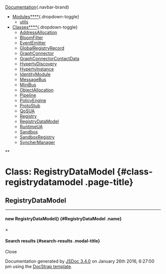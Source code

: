 <div class="navbar navbar-default navbar-fixed-top">

<div class="container">

<div class="navbar-header">

[Documentation](index.html){.navbar-brand}
<span class="icon-bar"></span> <span class="icon-bar"></span> <span
class="icon-bar"></span>

</div>

<div id="topNavigation" class="navbar-collapse collapse">

-   [Modules****](modules.list.html){.dropdown-toggle}
    -   [utils](module-utils.html)
-   [Classes****](classes.list.html){.dropdown-toggle}
    -   [AddressAllocation](AddressAllocation.html)
    -   [BloomFilter](BloomFilter.html)
    -   [EventEmitter](EventEmitter.html)
    -   [GlobalRegistryRecord](GlobalRegistryRecord.html)
    -   [GraphConnector](GraphConnector.html)
    -   [GraphConnectorContactData](GraphConnectorContactData.html)
    -   [HypertyDiscovery](HypertyDiscovery.html)
    -   [HypertyInstance](HypertyInstance.html)
    -   [IdentityModule](IdentityModule.html)
    -   [MessageBus](MessageBus.html)
    -   [MiniBus](MiniBus.html)
    -   [ObjectAllocation](ObjectAllocation.html)
    -   [Pipeline](Pipeline.html)
    -   [PolicyEngine](PolicyEngine.html)
    -   [ProtoStub](ProtoStub.html)
    -   [QoSUA](QoSUA.html)
    -   [Registry](Registry.html)
    -   [RegistryDataModel](RegistryDataModel.html)
    -   [RuntimeUA](RuntimeUA.html)
    -   [Sandbox](Sandbox.html)
    -   [SandboxRegistry](SandboxRegistry.html)
    -   [SyncherManager](SyncherManager.html)

<div class="col-sm-3 col-md-3">

<div class="input-group">

<div class="input-group-btn">

**

</div>

</div>

</div>

</div>

</div>

</div>

<div id="toc-content" class="container">

<div class="row">

<div class="col-md-8">

<div id="main">

Class: RegistryDataModel {#class-registrydatamodel .page-title}
========================

<div class="section">

RegistryDataModel
-----------------

<div class="container-overview">

------------------------------------------------------------------------

#### <span class="type-signature"></span>new RegistryDataModel() {#RegistryDataModel .name}

</div>

</div>

</div>

</div>

<div class="clearfix">

</div>

<div class="col-md-3">

<div id="toc" class="col-md-3 hidden-xs hidden-sm hidden-md">

</div>

</div>

</div>

</div>

<div id="searchResults" class="modal fade">

<div class="modal-dialog">

<div class="modal-content">

<div class="modal-header">

<span aria-hidden="true">×</span>
#### Search results {#search-results .modal-title}

</div>

<div class="modal-body">

</div>

<div class="modal-footer">

Close

</div>

</div>

</div>

</div>

<span class="jsdoc-message"> Documentation generated by [JSDoc
3.4.0](https://github.com/jsdoc3/jsdoc) on January 26th 2016, 6:27:00 pm
using the [DocStrap template](https://github.com/docstrap/docstrap).
</span>
